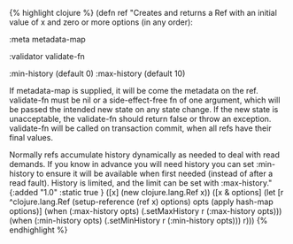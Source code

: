 {% highlight clojure %}
(defn ref
  "Creates and returns a Ref with an initial value of x and zero or
  more options (in any order):

  :meta metadata-map

  :validator validate-fn

  :min-history (default 0)
  :max-history (default 10)

  If metadata-map is supplied, it will be come the metadata on the
  ref. validate-fn must be nil or a side-effect-free fn of one
  argument, which will be passed the intended new state on any state
  change. If the new state is unacceptable, the validate-fn should
  return false or throw an exception. validate-fn will be called on
  transaction commit, when all refs have their final values.

  Normally refs accumulate history dynamically as needed to deal with
  read demands. If you know in advance you will need history you can
  set :min-history to ensure it will be available when first needed (instead
  of after a read fault). History is limited, and the limit can be set
  with :max-history."
  {:added "1.0"
   :static true
   }
  ([x] (new clojure.lang.Ref x))
  ([x & options] 
   (let [r  ^clojure.lang.Ref (setup-reference (ref x) options)
         opts (apply hash-map options)]
    (when (:max-history opts)
      (.setMaxHistory r (:max-history opts)))
    (when (:min-history opts)
      (.setMinHistory r (:min-history opts)))
    r)))
{% endhighlight %}
